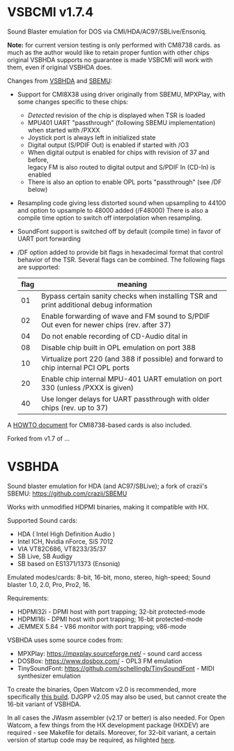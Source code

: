# VSBCMI v1.7.4

Sound Blaster emulation for DOS via CMI/HDA/AC97/SBLive/Ensoniq.

__Note:__ for current version testing is only performed with CM8738 cards. 
          as much as the author would like to retain proper funtion with other chips original VSBHDA supports 
          no guarantee is made VSBCMI will work with them, even if original VSBHDA does.

Changes from [VSBHDA](https://github.com/Baron-von-Riedesel/VSBHDA) and [SBEMU](https://github.com/crazii/SBEMU):
 * Support for CMI8X38 using driver originally from SBEMU, MPXPlay, with some changes specific to these chips:
    * _Detected_ revision of the chip is displayed when TSR is loaded
    * MPU401 UART "passthrough" (following SBEMU implementation) when started with /PXXX
    * Joystick port is always left in initialized state 
    * Digital output (S/PDIF Out) is enabled if started with /O3
    * When digital output is enabled for chips with revision of 37 and before,   
      legacy FM is also routed to digital output and S/PDIF In (CD-In) is enabled
    * There is also an option to enable OPL ports "passthrough" (see /DF below)  
 * Resampling code giving less distorted sound when upsampling to 44100 
   and option to upsample to 48000 added (/F48000) 
   There is also a compile time option to switch off interpolation when resampling.
 * SoundFont support is switched off by default (compile time) in favor of UART port forwarding
 * /DF option added to provide bit flags in hexadecimal format that control behavior of the TSR. 
   Several flags can be combined. The following flags are supported:
   
   | flag   | meaning
   |--------|------------------------------------------------------------------------------------------|
   | 01     | Bypass certain sanity checks when installing TSR and print additional debug information  |
   | 02     | Enable forwarding of wave and FM sound to S/PDIF Out even for newer chips (rev. after 37)|
   | 04     | Do not enable recording of CD-Audio dital in                                             |
   | 08     | Disable chip built in OPL emulation on port 388                                          |
   | 10     | Virtualize port 220 (and 388 if possible) and forward to chip internal PCI OPL ports     |
   | 20     | Enable chip internal MPU-401 UART emulation on port 330 (unless /PXXX is given)          |
   | 40     | Use longer delays for UART passthrough with older chips (rev. up to 37)                  |

A [HOWTO document](/HOWTO/CM8738-howto.md) for CMI8738-based cards is also included.

Forked from v1.7 of ...

# VSBHDA
Sound blaster emulation for HDA (and AC97/SBLive); a fork of crazii's SBEMU: https://github.com/crazii/SBEMU

Works with unmodified HDPMI binaries, making it compatible with HX.

Supported Sound cards:
 * HDA ( Intel High Definition Audio )
 * Intel ICH, Nvidia nForce, SiS 7012
 * VIA VT82C686, VT8233/35/37
 * SB Live, SB Audigy
 * SB based on ES1371/1373 (Ensoniq)

Emulated modes/cards:
8-bit, 16-bit, mono, stereo, high-speed;
Sound blaster 1.0, 2.0, Pro, Pro2, 16.

Requirements:
 * HDPMI32i - DPMI host with port trapping; 32-bit protected-mode
 * HDPMI16i - DPMI host with port trapping; 16-bit protected-mode
 * JEMMEX 5.84 - V86 monitor with port trapping; v86-mode
 
VSBHDA uses some source codes from:
 * MPXPlay: https://mpxplay.sourceforge.net/ - sound card access
 * DOSBox: https://www.dosbox.com/ - OPL3 FM emulation
 * TinySoundFont: https://github.com/schellingb/TinySoundFont - MIDI synthesizer emulation

To create the binaries, Open Watcom v2.0 is recommended, more specifically
[this build](https://github.com/open-watcom/open-watcom-v2/releases/tag/2024-02-02-Build).
DJGPP v2.05 may also be used, but cannot create the 16-bit variant of VSBHDA.

In all cases the JWasm assembler (v2.17 or better) is also needed.
For Open Watcom, a few things from the HX development package (HXDEV)
are required - see Makefile for details. Moreover, for 32-bit variant, 
a certain version of startup code may be required, as hilighted 
[here](https://github.com/Baron-von-Riedesel/VSBHDA/issues/40#issuecomment-3062018190).

